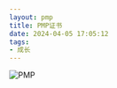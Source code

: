 ```yaml
---
layout: pmp
title: PMP证书
date: 2024-04-05 17:05:12
tags:
- 成长
---
```


![PMP](/pic/其他/证书/杨海波的PMP证书（电子版）.png)
